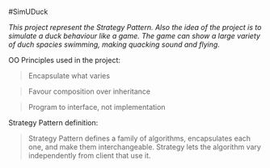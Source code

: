#SimUDuck

*This project represent the Strategy Pattern. Also the idea of the project is to simulate a duck behaviour like a game. The game can show a large variety of duch spacies swimming, making quacking sound and flying.*

OO Principles used in the project:

> Encapsulate what varies

> Favour composition over inheritance

> Program to interface, not implementation

Strategy Pattern definition:

> Strategy Pattern defines a family of algorithms, encapsulates each one, and make them interchangeable. Strategy lets the algorithm vary independently from client that use it.
